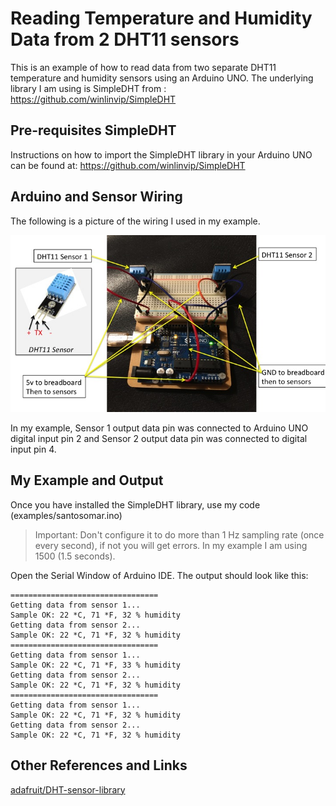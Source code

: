 # Reading Temperature and Humidity Data from 2 DHT11 sensors

This is an example of how to read data from two separate DHT11 temperature and humidity sensors using an Arduino UNO.
The underlying library I am using is SimpleDHT from :
https://github.com/winlinvip/SimpleDHT


## Pre-requisites SimpleDHT 
 
Instructions on how to import the SimpleDHT library in your Arduino UNO can be found at:
https://github.com/winlinvip/SimpleDHT

## Arduino and Sensor Wiring
The following is a picture of the wiring I used in my example.

![Alt text](images/arduino-sensors-wiring.jpg "DHT11 and Arduino UNO example")

In my example, Sensor 1 output data pin was connected to Arduino UNO digital input pin 2 and Sensor 2 output data pin was connected to digital input pin 4.

## My Example and Output
Once you have installed the SimpleDHT library, use my code (examples/santosomar.ino)

> Important: Don't configure it to do more than 1 Hz sampling rate (once every second), if not you will get errors. In my example I am using 1500 (1.5 seconds).

Open the Serial Window of Arduino IDE. The output should look like this: 

```
=================================
Getting data from sensor 1...
Sample OK: 22 *C, 71 *F, 32 % humidity
Getting data from sensor 2...
Sample OK: 22 *C, 71 *F, 32 % humidity
=================================
Getting data from sensor 1...
Sample OK: 22 *C, 71 *F, 33 % humidity
Getting data from sensor 2...
Sample OK: 22 *C, 71 *F, 32 % humidity
=================================
Getting data from sensor 1...
Sample OK: 22 *C, 71 *F, 32 % humidity
Getting data from sensor 2...
Sample OK: 22 *C, 71 *F, 32 % humidity
```

## Other References and Links
[adafruit/DHT-sensor-library](https://github.com/adafruit/DHT-sensor-library)

